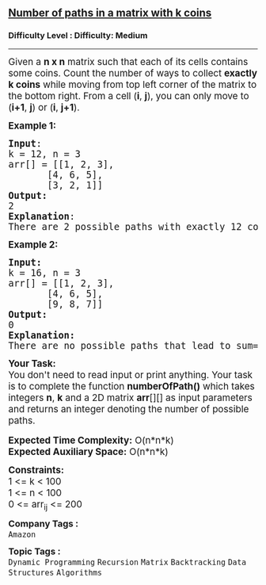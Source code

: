 <h2><a href="https://www.geeksforgeeks.org/problems/number-of-paths-in-a-matrix-with-k-coins2728/1?page=1&category=Dynamic%20Programming&difficulty=Medium&status=unsolved&sortBy=submissions">Number of paths in a matrix with k coins</a></h2><h3>Difficulty Level : Difficulty: Medium</h3><hr><div class="problems_problem_content__Xm_eO"><p><span style="font-size: 14pt;">Given a <strong>n x n</strong>&nbsp;matrix such that&nbsp;each of its&nbsp;cells contains some&nbsp;coins. Count the number of ways to collect <strong>exactly k coins</strong> while moving from&nbsp;top left corner of the matrix&nbsp;to the&nbsp;bottom right. From a cell (<strong>i</strong>, <strong>j</strong>), you can only move to (<strong>i+1</strong>, <strong>j</strong>) or (<strong>i</strong>, <strong>j+1</strong>).</span></p>
<p><span style="font-size: 14pt;"><strong>Example 1:</strong></span></p>
<pre><span style="font-size: 14pt;"><strong>Input</strong>:
k = 12, n = 3
arr[] = [[1, 2, 3], 
&nbsp;      [4, 6, 5], 
&nbsp;      [3, 2, 1]]
<strong>Output:</strong>&nbsp;<br>2
<strong>Explanation</strong>: 
There are 2 possible paths with exactly 12 coins, (1 + 2 + 6 + 2 + 1) and (1 + 2 + 3 + 5 + 1).
</span></pre>
<p><span style="font-size: 14pt;"><strong>Example 2:</strong></span></p>
<pre><span style="font-size: 14pt;"><strong>Input:</strong>
k = 16, n = 3
arr[] = [[1, 2, 3],&nbsp;
&nbsp;      [4, 6, 5],&nbsp;
&nbsp;      [9, 8, 7]]
<strong>Output: <br></strong>0 
<strong>Explanation: </strong>
There are no possible paths that lead to sum=16
</span></pre>
<p><span style="font-size: 14pt;"><strong>Your Task:&nbsp;&nbsp;</strong><br>You don't need to read input or print anything. Your task is to complete the function&nbsp;<strong>numberOfPath()</strong> which takes integers <strong>n</strong>, <strong>k</strong> and a 2D matrix <strong>arr</strong>[][] as input parameters and returns an integer denoting the number of possible paths.</span><br><br><span style="font-size: 14pt;"><strong>Expected Time Complexity:</strong> O(n*n*k)<br><strong>Expected Auxiliary Space:</strong> O(n*n*k)</span></p>
<p><span style="font-size: 14pt;"><strong>Constraints:<br></strong></span><span style="font-size: 14pt;">1 &lt;= k &lt; 100<br>1 &lt;= n &lt; 100<br>0 &lt;= arr<sub>ij</sub> &lt;= 200</span></p></div><p><span style=font-size:18px><strong>Company Tags : </strong><br><code>Amazon</code>&nbsp;<br><p><span style=font-size:18px><strong>Topic Tags : </strong><br><code>Dynamic Programming</code>&nbsp;<code>Recursion</code>&nbsp;<code>Matrix</code>&nbsp;<code>Backtracking</code>&nbsp;<code>Data Structures</code>&nbsp;<code>Algorithms</code>&nbsp;